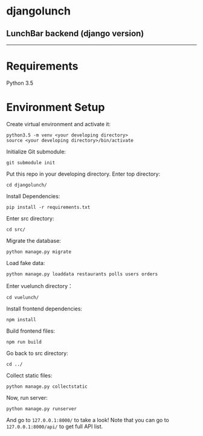 # djangolunch
## LunchBar backend (django version)

---
# Requirements

Python 3.5

# Environment Setup

Create virtual environment and activate it:

    python3.5 -m venv <your developing directory>
    source <your developing directory>/bin/activate

Initialize Git submodule:

    git submodule init

Put this repo in your developing directory.
Enter top directory:

    cd djangolunch/

Install Dependencies:

    pip install -r requirements.txt

Enter src directory:

    cd src/

Migrate the database:

    python manage.py migrate

Load fake data:

    python manage.py loaddata restaurants polls users orders

Enter vuelunch directory：

    cd vuelunch/

Install frontend dependencies:

    npm install

Build frontend files:

    npm run build

Go back to src directory:

    cd ../

Collect static files:

    python manage.py collectstatic

Now, run server:

    python manage.py runserver

And go to `127.0.0.1:8000/` to take a look!
Note that you can go to `127.0.0.1:8000/api/` to get full API list.

